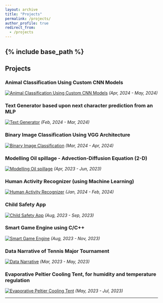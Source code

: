 ```yaml
---
layout: archive
title: "Projects"
permalink: /projects/
author_profile: true
redirect_from:
  - /projects
---
```


{% include base_path %}
-----

## Projects

### Animal Classification Using Custom CNN Models
[![Animal Classification Using Custom CNN Models](path_to_image.jpg)](/projects/animal-classification)
_(Apr, 2024 - May, 2024)_

### Text Generator based upon next character prediction from an MLP
[![Text Generator](path_to_image.jpg)](/projects/text-generator)
_(Feb, 2024 - Mar, 2024)_

### Binary Image Classification Using VGG Architecture
[![Binary Image Classification](path_to_image.jpg)](/projects/binary-classification)
_(Mar, 2024 - Apr, 2024)_

### Modelling Oil spillage - Advection-Diffusion Equation (2-D)
[![Modelling Oil spillage](path_to_image.jpg)](/projects/oil-spillage)
_(Apr, 2023 - Jun, 2023)_

### Human Activity Recognizer (using Machine Learning)
[![Human Activity Recognizer](path_to_image.jpg)](/projects/human-activity-recognizer)
_(Jan, 2024 - Feb, 2024)_

### Child Safety App
[![Child Safety App](path_to_image.jpg)](/projects/child-safety-app)
_(Aug, 2023 - Sep, 2023)_

### Smart Game Engine using C/C++
[![Smart Game Engine](path_to_image.jpg)](/projects/smart-game-engine)
_(Aug, 2023 - Nov, 2023)_

### Data Narrative of Tennis Major Tournament
[![Data Narrative](path_to_image.jpg)](/projects/data-narrative)
_(Mar, 2023 - May, 2023)_

### Evaporative Peltier Cooling Tent, for humidity and temperature regulation
[![Evaporative Peltier Cooling Tent](path_to_image.jpg)](/projects/evaporative-cooling-tent)
_(May, 2023 - Jul, 2023)_

---


